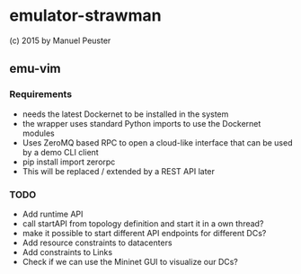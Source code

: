 # emulator-strawman

(c) 2015 by Manuel Peuster


## emu-vim

### Requirements
* needs the latest Dockernet to be installed in the system
 * the wrapper uses standard Python imports to use the Dockernet modules
* Uses ZeroMQ based RPC to open a cloud-like interface that can be used by a demo CLI client
 * pip install import zerorpc
 * This will be replaced / extended by a REST API later

### TODO

* Add runtime API
 * call startAPI from topology definition and start it in a own thread?
 * make it possible to start different API endpoints for different DCs?
* Add resource constraints to datacenters
* Add constraints to Links
* Check if we can use the Mininet GUI to visualize our DCs?